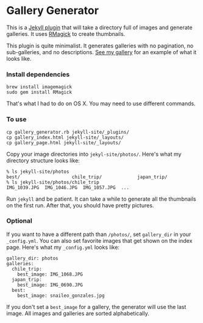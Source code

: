 # Gallery Generator

This is a [Jekyll plugin](https://github.com/mojombo/jekyll/wiki/Plugins) that will take a directory full of images and generate galleries. It uses [RMagick](http://rmagick.rubyforge.org/) to create thumbnails.

This plugin is quite minimalist. It generates galleries with no pagination, no sub-galleries, and no descriptions. [See my gallery](http://geoff.greer.fm/photos/) for an example of what it looks like.


### Install dependencies

    brew install imagemagick
    sudo gem install RMagick

That's what I had to do on OS X. You may need to use different commands.

### To use

    cp gallery_generator.rb jekyll-site/_plugins/
    cp gallery_index.html jekyll-site/_layouts/
    cp gallery_page.html jekyll-site/_layouts/

Copy your image directories into `jekyl-site/photos/`. Here's what my directory structure looks like:

    % ls jekyll-site/photos
    best/                   chile_trip/             japan_trip/
    % ls jekyll-site/photos/chile_trip
    IMG_1039.JPG  IMG_1046.JPG  IMG_1057.JPG  ...

Run `jekyll` and be patient. It can take a while to generate all the thumbnails on the first run. After that, you should have pretty pictures.

### Optional

If you want to have a different path than `/photos/`, set `gallery_dir` in your `_config.yml`. You can also set favorite images that get shown on the index page. Here's what my `_config.yml` looks like:

    gallery_dir: photos
    galleries:
      chile_trip:
        best_image: IMG_1068.JPG
      japan_trip:
        best_image: IMG_0690.JPG
      best:
        best_image: snaileo_gonzales.jpg

If you don't set a `best_image` for a gallery, the generator will use the last image. All images and galleries are sorted alphabetically.
